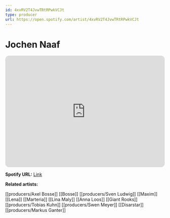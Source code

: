 ```yaml
---
id: 4xvRV2T4JvwTRtRPwkVCJt
type: producer
url: https://open.spotify.com/artist/4xvRV2T4JvwTRtRPwkVCJt
---
```

# Jochen Naaf

<iframe style="border-radius:12px" src="https://open.spotify.com/embed/artist/4xvRV2T4JvwTRtRPwkVCJt" width="100%" height="352" frameBorder="0" allowfullscreen="" allow="autoplay; clipboard-write; encrypted-media; fullscreen; picture-in-picture" loading="lazy"></iframe>

**Spotify URL:** [Link](https://open.spotify.com/artist/4xvRV2T4JvwTRtRPwkVCJt)

**Related artists:**

[[producers/Axel Bosse]]
[[Bosse]]
[[producers/Sven Ludwig]]
[[Maxim]]
[[Lena]]
[[Marteria]]
[[Lina Maly]]
[[Anna Loos]]
[[Giant Rooks]]
[[producers/Tobias Kuhn]]
[[producers/Swen Meyer]]
[[Disarstar]]
[[producers/Markus Ganter]]
